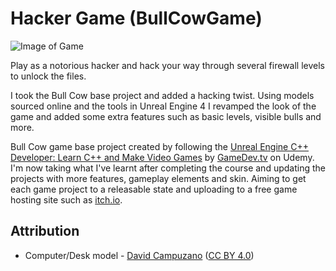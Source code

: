 # Hacker Game (BullCowGame) 

![Image of Game](https://i.imgur.com/2Ll29gq.png)

Play as a notorious hacker and hack your way through several firewall levels to unlock the files.

I took the Bull Cow base project and added a hacking twist. Using models sourced online and the tools in Unreal Engine 4 I revamped the look of the game and added some extra features such as basic levels, visible bulls and more.

Bull Cow game base project created by following the [Unreal Engine C++ Developer: Learn C++ and Make Video Games](https://www.udemy.com/course/unrealcourse/) by [GameDev.tv](https://www.gamedev.tv/) on Udemy. I'm now taking what I've learnt after completing the course and updating the projects with more features, gameplay elements and skin. Aiming to get each game project to a releasable state and uploading to a free game hosting site such as [itch.io](https://itch.io/).




## Attribution
* Computer/Desk model - [David Campuzano](https://sketchfab.com/david.campuzano) ([CC BY 4.0](https://creativecommons.org/licenses/by/4.0/))
